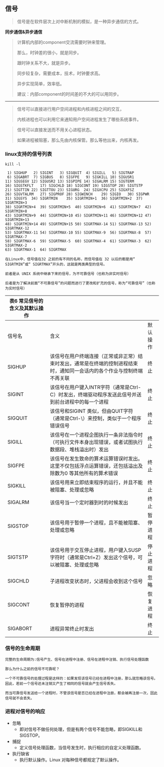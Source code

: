 ## 信号

> 信号是在软件层次上对中断机制的模拟，是一种异步通信的方式。

 **同步通信&异步通信**

> 计算机内部的component交流需要时钟来管理。
>
> 那么，时钟差的很小，就是同步。
>
> 跟时钟关系不大，就是异步。
>
> 同步较复杂，需要成本，技术，时钟要求高。
>
> 异步实现简单，效率低。
>
> 建议：内部component的时间差的不大的可以用同步。

---

> 信号可以直接进行用户空间进程和内核进程之间的交互，
>
> 内核进程也可以利用它来通知用户空间进程发生了哪些系统事件。

> 信号可以直接发送而不用关心进程状态。
>
> 如果进程被阻塞，那么先由内核保管。那么等他出来，内核再发。

### linux支持的信号列表

```
kill -l
```

```
 1) SIGHUP	 2) SIGINT	 3) SIGQUIT	 4) SIGILL	 5) SIGTRAP
 6) SIGABRT	 7) SIGBUS	 8) SIGFPE	 9) SIGKILL	10) SIGUSR1
11) SIGSEGV	12) SIGUSR2	13) SIGPIPE	14) SIGALRM	15) SIGTERM
16) SIGSTKFLT	17) SIGCHLD	18) SIGCONT	19) SIGSTOP	20) SIGTSTP
21) SIGTTIN	22) SIGTTOU	23) SIGURG	24) SIGXCPU	25) SIGXFSZ
26) SIGVTALRM	27) SIGPROF	28) SIGWINCH	29) SIGIO	30) SIGPWR
31) SIGSYS	34) SIGRTMIN	35) SIGRTMIN+1	36) SIGRTMIN+2	37) SIGRTMIN+3
38) SIGRTMIN+4	39) SIGRTMIN+5	40) SIGRTMIN+6	41) SIGRTMIN+7	42) SIGRTMIN+8
43) SIGRTMIN+9	44) SIGRTMIN+10	45) SIGRTMIN+11	46) SIGRTMIN+12	47) SIGRTMIN+13
48) SIGRTMIN+14	49) SIGRTMIN+15	50) SIGRTMAX-14	51) SIGRTMAX-13	52) SIGRTMAX-12
53) SIGRTMAX-11	54) SIGRTMAX-10	55) SIGRTMAX-9	56) SIGRTMAX-8	57) SIGRTMAX-7
58) SIGRTMAX-6	59) SIGRTMAX-5	60) SIGRTMAX-4	61) SIGRTMAX-3	62) SIGRTMAX-2
63) SIGRTMAX-1	64) SIGRTMAX
```

```
在Linux中，信号值在32 之前的有不同的名称，而信号值在 32 以后的都是用“ SIGRTMIN”或“ SIGRTMAX”开头的，这就是两类典型的信号。
```

```
前者是从 UNIX 系统中继承下来的信号，为不可靠信号（也称为非实时信号）
```

```
后者是为了解决前面“不可靠信号”的问题而进行了更改和扩充的信号，称为“可靠信号”（也称为实时信号）
```

| 表6 常见信号的含义及其默认操作 |                                                              |          |
| ------------------------------ | ------------------------------------------------------------ | -------- |
| 信号名                         | 含义                                                         | 默认操作 |
| SIGHUP                         | 该信号在用户终端连接（正常或非正常）结束时发出，通常是在终端的控制进程结束时，通知同一会话内的各个作业与控制终端不再关联 | 终止     |
| SIGINT                         | 该信号在用户键入INTR字符（通常是Ctrl-C）时发出，终端驱动程序发送此信号并送到前台进程中的每一个进程 | 终止     |
| SIGQUIT                        | 该信号和SIGINT 类似，但由QUIT字符（通常是Ctrl-\）来控制，类似于一个程序错误信号 | 终止     |
| SIGILL                         | 该信号在一个进程企图执行一条非法指令时（可执行文件本身出现错误，或者试图执行数据段、堆栈溢出时）发出 | 终止     |
| SIGFPE                         | 该信号在发生致命的算术运算错误时发出。这里不仅包括浮点运算错误，还包括溢出及除数为0 等其他所有的算术错误 | 终止     |
| SIGKILL                        | 该信号用来立即结束程序的运行，并且不能被阻塞、处理或忽略     | 终止     |
| SIGALRM                        | 该信号当一个定时器到时的时候发出                             | 终止     |
| SIGSTOP                        | 该信号用于暂停一个进程，且不能被阻塞、处理或忽略             | 暂停进程 |
| SIGTSTP                        | 该信号用于交互停止进程，用户键入SUSP 字符时（通常是Ctrl+Z）发出这个信号，可以被阻塞、处理或忽略 | 停止进程 |
| SIGCHLD                        | 子进程改变状态时，父进程会收到这个信号                       | 忽略     |
| SIGCONT                        | 恢复暂停的进程                                               | 恢复进程 |
| SIGABORT                       | 进程异常终止时发出                                           | 终止     |

### 信号的生命周期

```
完整的生命周期为:信号产生、信号在进程中注册、信号在进程中注销、执行信号处理函数
```

```
那么为什么之前的信号不可靠呢？
```

```
一个不可靠信号的处理过程是这样的：如果发现该信号已经在进程中注册，那么就忽略该信号。因此，若前一个信号还未注销又产生了相同的信号就会产生信号丢失。
```

```
而当可靠信号发送给一个进程时，不管该信号是否已经在进程中注册，都会被再注册一次，因此信号就不会丢失。
```

### 进程对信号的响应

- 忽略
  - 即对信号不做任何处理，但是有两个信号不能忽略，即SIGKILL和SIGSTOP。
- 捕捉
  - 定义信号处理函数，当信号发生时，执行相应的自定义处理函数。
- 执行缺省
  - 执行默认操作。Linux 对每种信号都规定了默认操作。

